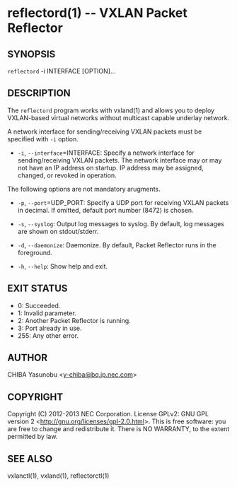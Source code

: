 reflectord(1) -- VXLAN Packet Reflector
=======================================

## SYNOPSIS

`reflectord` -i INTERFACE [OPTION]...

## DESCRIPTION

The `reflectord` program works with vxland(1) and allows you to deploy
VXLAN-based virtual networks without multicast capable underlay
network.

A network interface for sending/receiving VXLAN packets must be
specified with `-i` option.

  * `-i`, `--interface`=INTERFACE:
    Specify a network interface for sending/receiving VXLAN packets.
    The network interface may or may not have an IP address on startup.
    IP address may be assigned, changed, or revoked in operation.

The following options are not mandatory arugments.

  * `-p`, `--port`=UDP_PORT:
    Specify a UDP port for receiving VXLAN packets in decimal.
    If omitted, default port number (8472) is chosen.

  * `-s`, `--syslog`:
    Output log messages to syslog.
    By default, log messages are shown on stdout/stderr.

  * `-d`, `--daemonize`:
    Daemonize. By default, Packet Reflector runs in the foreground.

  * `-h`, `--help`:
    Show help and exit.

## EXIT STATUS

  * 0: Succeeded.
  * 1: Invalid parameter.
  * 2: Another Packet Reflector is running.
  * 3: Port already in use.
  * 255: Any other error.

## AUTHOR

CHIBA Yasunobu &lt;y-chiba@bq.jp.nec.com&gt;

## COPYRIGHT

Copyright (C) 2012-2013 NEC Corporation. License GPLv2: GNU GPL version 2
&lt;http://gnu.org/licenses/gpl-2.0.html&gt;. This is free software: you are
free to change and redistribute it. There is NO WARRANTY, to the extent
permitted by law.

## SEE ALSO

vxlanctl(1), vxland(1), reflectorctl(1)

